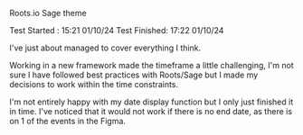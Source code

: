 Roots.io Sage theme

Test Started : 15:21 01/10/24
Test Finished: 17:22 01/10/24

I've just about managed to cover everything I think.

Working in a new framework made the timeframe a little challenging, I'm not sure I have followed best practices with Roots/Sage but I made my decisions to work within the time constraints.

I'm not entirely happy with my date display function but I only just finished it in time. I've noticed that it would not work if there is no end date, as there is on 1 of the events in the Figma.
